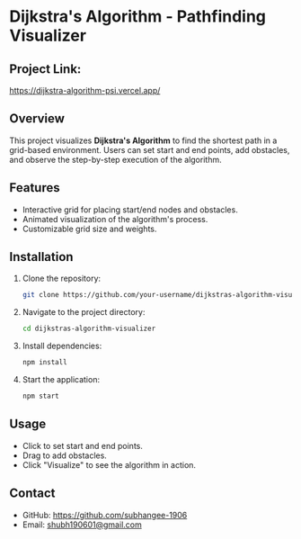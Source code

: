 # Dijkstra's Algorithm - Pathfinding Visualizer

## Project Link: 
https://dijkstra-algorithm-psi.vercel.app/

## Overview
This project visualizes **Dijkstra's Algorithm** to find the shortest path in a grid-based environment. Users can set start and end points, add obstacles, and observe the step-by-step execution of the algorithm.

## Features
- Interactive grid for placing start/end nodes and obstacles.
- Animated visualization of the algorithm's process.
- Customizable grid size and weights.

## Installation
1. Clone the repository:
   ```bash
   git clone https://github.com/your-username/dijkstras-algorithm-visualizer.git
   ```
2. Navigate to the project directory:
   ```bash
   cd dijkstras-algorithm-visualizer
   ```
3. Install dependencies:
   ```bash
   npm install
   ```
4. Start the application:
   ```bash
   npm start
   ```

## Usage
- Click to set start and end points.
- Drag to add obstacles.
- Click "Visualize" to see the algorithm in action.

## Contact
- GitHub: https://github.com/subhangee-1906
- Email: shubh190601@gmail.com


